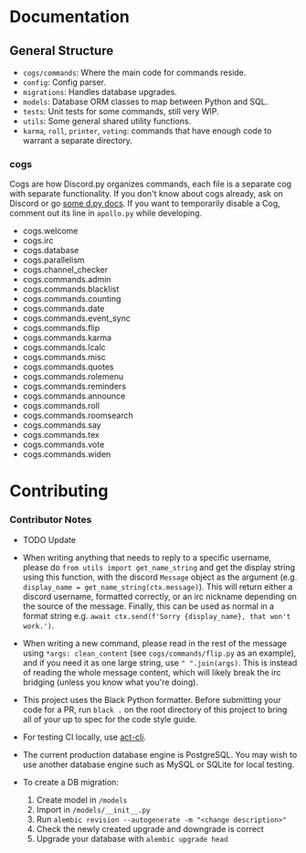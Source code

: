 # Documentation

## General Structure

- `cogs/commands`: Where the main code for commands reside.
- `config`: Config parser.
- `migrations`: Handles database upgrades.
- `models`: Database ORM classes to map between Python and SQL.
- `tests`: Unit tests for some commands, still very WIP.
- `utils`: Some general shared utility functions.
- `karma`, `roll`, `printer`, `voting`: commands that have enough code to warrant a separate directory.

### cogs
Cogs are how Discord.py organizes commands, each file is a separate cog with separate functionality. If you don't know about cogs already, ask on Discord or go [some d.py docs](https://discordpy.readthedocs.io/en/stable/ext/commands/cogs.html). If you want to temporarily disable a Cog, comment out its line in `apollo.py` while developing.

- cogs.welcome
- cogs.irc
- cogs.database
- cogs.parallelism
- cogs.channel_checker
- cogs.commands.admin
- cogs.commands.blacklist
- cogs.commands.counting
- cogs.commands.date
- cogs.commands.event_sync
- cogs.commands.flip
- cogs.commands.karma
- cogs.commands.lcalc
- cogs.commands.misc
- cogs.commands.quotes
- cogs.commands.rolemenu
- cogs.commands.reminders
- cogs.commands.announce
- cogs.commands.roll
- cogs.commands.roomsearch
- cogs.commands.say
- cogs.commands.tex
- cogs.commands.vote
- cogs.commands.widen


# Contributing
### Contributor Notes

* TODO Update

* When writing anything that needs to reply to a specific username, please do `from utils import get_name_string` and get the display string using this function, with the discord `Message` object as the argument (e.g. `display_name = get_name_string(ctx.message)`).
  This will return either a discord username, formatted correctly, or an irc nickname depending on the source of the message.
  Finally, this can be used as normal in a format string e.g. `await ctx.send(f'Sorry {display_name}, that won't work.')`.

* When writing a new command, please read in the rest of the message using `*args: clean_content` (see `cogs/commands/flip.py` as an example), and if you need it as one large string, use `" ".join(args)`.
  This is instead of reading the whole message content, which will likely break the irc bridging (unless you know what you're doing).

* This project uses the Black Python formatter.
  Before submitting your code for a PR, run `black .` on the root directory of this project to bring all of your up to spec for the code style guide.
  
* For testing CI locally, use [act-cli](https://github.com/nektos/act).

* The current production database engine is PostgreSQL.
  You may wish to use another database engine such as MySQL or SQLite for local testing.

* To create a DB migration:
  1. Create model in `/models`
  2. Import in `/models/__init__.py`
  3. Run `alembic revision --autogenerate -m "<change description>"`
  4. Check the newly created upgrade and downgrade is correct
  5. Upgrade your database with `alembic upgrade head`
